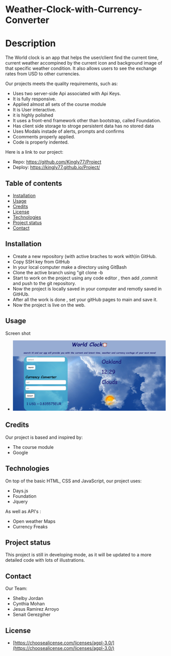 #  Weather-Clock-with-Currency-Converter

# Description
  The World clock is an app that helps the user/client find the current time, current weather accompined by the current icon and background image of that specific weather condition. It also allows users to see the exchange rates from USD to other currencies.
  
  
  Our projects meets the quality requirements, such as:
   * Uses two server-side Api associated with Api Keys.
   * It is fully responsive.
   * Applied almost all sets of the course module
   * It is User interactive.
   * it is highly polished
   * It uses a front-end framework other than bootstrap, called Foundation.
   * Has client side storage to stroge persistent data has no stored data 
   * Uses Modals instade of alerts, prompts and confirms
   * Ccomments properly applied.
   * Code is properly indented.
  
  Here is a link to our project:

   * Repo: https://github.com/Kingly77/Project
   * Deploy: https://kingly77.github.io/Project/


## Table of contents

* [Installation](#installation)
* [Usage](#usage)
* [Credits](#credits)
* [License](#license)
* [Technologies](#technologies)
* [Project status](#project-status)
* [Contact](#contact)

## Installation
* Create a new repository (with active braches to work with)in GitHub.
* Copy SSH key from GitHub
* In your local computer make a directory using GitBash
* Clone the active branch using "git clone <Url> -b <active branch name> 
* Start to work on the project using any code editor , then add ,commit and push to the git repository.
* Now the project is locally saved in your computer and remotly saved in GitHUb.
* After all the work is done , set your gitHub pages to main and save it.
* Now the project is live on the web.

## Usage 
Screen shot 
* ![World clock demo](./assets/images/project-ss.png)


## Credits
Our project is based and inspired by:
 * The course module
 * Google
 


## Technologies
On top of the basic HTML, CSS and JavaScript, our project uses:
* Days.js
* Foundation
* Jquery

As well as API's :
* Open weather Maps
* Currency Freaks


## Project status
This project is still in developing mode, as it will be updated to a more detailed code with lots of illustrations.


## Contact
Our Team: 
  * Shelby Jordan
  * Cynthia Mohan
  * Jesus Ramirez Arroyo
  * Senait Gerezgiher

  ## License
* [https://choosealicense.com/licenses/agpl-3.0/](https://choosealicense.com/licenses/agpl-3.0/)
 

